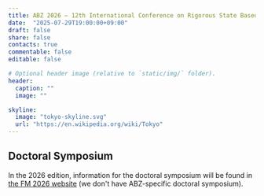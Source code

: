```yaml
---
title: ABZ 2026 – 12th International Conference on Rigorous State Based Methods
date:  "2025-07-29T19:00:00+09:00"
draft: false
share: false
contacts: true
commentable: false
editable: false

# Optional header image (relative to `static/img/` folder).
header:
  caption: ""
  image: ""

skyline: 
  image: "tokyo-skyline.svg"
  url: "https://en.wikipedia.org/wiki/Tokyo"
---
```


## Doctoral Symposium

In the 2026 edition, information for the doctoral symposium will be found in <a href="https://conf.researchr.org/home/fm-2026">the FM 2026 website</a> (we don't have ABZ-specific doctoral symposium).